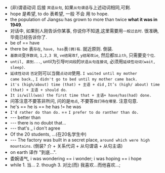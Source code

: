 - (非)谓语动词 后接 `宾语从句`, 如果`从句谓语`与上述动词相同,可剩.
- hope 是希望, to do 表希望, 一般 不会 用 to hope.
- the population of Jiangsu has grown to more than twice **what it was in 1949**.
- 对话中, 如果别人刚告诉你某事, 你说你不知道,这里需要用`一般过去时`. 很准确, 毕竟已经告诉你了.
- be of == have
- there be 表`存在`, `have, has`表`(拥)有`. 就近原则. 倒装.
- `基数词`变`序数词`, `1,2,3 背`, `ve结尾改f`, `y结尾改ie`, 然后都`加上th`, 只需要变`个位`.
- `until, 直到...`,  until为引导`时间段`的`状语从句连接词`, 必须用`延续性动词(wait, sleep)`.
- `延续性动词` `否定`则可以当做`点动词`使用. `I waited until my mother came back.`, `I didn't go to bed until my mother came back.`
- `it's (high/about) time (that) + 主语 + did` , `It’s (high/ about) time (that) + 主语 + should do`.
- `It is/will(was) the first time that + 主语+ have/has(had) done.`
- 问答注意不要答非所问, 问的是`地点`, 不要答`我们待在哪里`. 注意句意.
- he's == he is == he has != he was
- `I'd rather do than do.` == `I prefer to do ranther than do.`
- --- better than
- --- there is no doubt that...
- --- that's _ i don't agree
- Of the 20 students, ...(在20名学生中)
- --- The factory was built in a secret place, `around which were high mountains`. (倒装? 介 + 关系代词 + 从句谓语 + 从句主语)
- on earth 译作 "到底...".
- 委婉语气, i was wondering == i wonder; i was hoping == i hope
- while 1. 当... 2. though 3. 对比(而) 我喜欢...而他喜欢...; 
